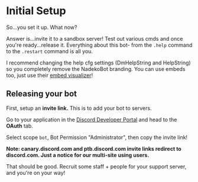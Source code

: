# Initial Setup

So...you set it up. What now?

Answer is...invite it to a sandbox server! Test out various cmds and once you're ready...release it. Everything about this bot- from the `.help` command to the `.restart` command is all you.

I recommend changing the help cfg settings (DmHelpString and HelpString) so you completely remove the NadekoBot branding. You can use embeds too, just use their [embed visualizer](https://eb.nadeko.bot)!


## Releasing your bot

First, setup an **invite link.** This is to add your bot to servers.

Go to your application in the [Discord Developer Portal](https://discord.com/developers/applications) and head to the **OAuth** tab.

Select scope `bot`, Bot Permission "Administrator", then copy the invite link!

**Note: canary.discord.com and ptb.discord.com invite links redirect to discord.com. Just a notice for our multi-site using users.**

That should be good. Recruit some staff + people for your support server, and you're on your way!
